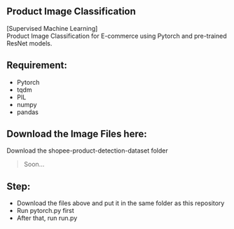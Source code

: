 ## Product Image Classification
[Supervised Machine Learning]<br/>
Product Image Classification for E-commerce using Pytorch and pre-trained ResNet models. 

## Requirement:
- Pytorch
- tqdm
- PIL
- numpy
- pandas

## Download the Image Files here:
Download the shopee-product-detection-dataset folder<br/>
>Soon...

## Step:
- Download the files above and put it in the same folder as this repository
- Run pytorch.py first
- After that, run run.py
